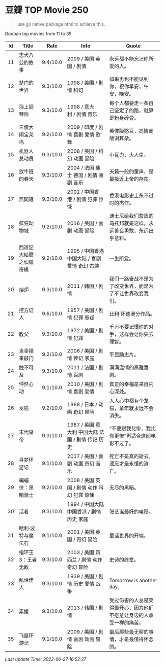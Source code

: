 # 豆瓣 TOP Movie 250

> use go native package html to achieve this.

Douban top movies from 11 to 35.

| Id | Title | Rate | Info | Quote |
| --- | ----- | ---- | ---- | ----- |
| 11 | 忠犬八公的故事 | 9.4/10.0 | 2009 / 美国 英国 / 剧情 | 永远都不能忘记你所爱的人。 |
| 12 | 楚门的世界 | 9.3/10.0 | 1998 / 美国 / 剧情 科幻 | 如果再也不能见到你，祝你早安，午安，晚安。 |
| 13 | 海上钢琴师 | 9.3/10.0 | 1998 / 意大利 / 剧情 音乐 | 每个人都要走一条自己坚定了的路，就算是粉身碎骨。  |
| 14 | 三傻大闹宝莱坞 | 9.2/10.0 | 2009 / 印度 / 剧情 喜剧 爱情 歌舞 | 英俊版憨豆，高情商版谢耳朵。 |
| 15 | 机器人总动员 | 9.3/10.0 | 2008 / 美国 / 科幻 动画 冒险 | 小瓦力，大人生。 |
| 16 | 放牛班的春天 | 9.3/10.0 | 2004 / 法国 瑞士 德国 / 剧情 喜剧 音乐 | 天籁一般的童声，是最接近上帝的存在。  |
| 17 | 無間道 | 9.3/10.0 | 2002 / 中国香港 / 剧情 犯罪 惊悚 | 香港电影史上永不过时的杰作。 |
| 18 | 疯狂动物城 | 9.2/10.0 | 2016 / 美国 / 喜剧 动画 冒险 | 迪士尼给我们营造的乌托邦就是这样，永远善良勇敢，永远出乎意料。 |
| 19 | 西遊記大結局之仙履奇緣 | 9.2/10.0 | 1995 / 中国香港 中国大陆 / 喜剧 爱情 奇幻 古装 | 一生所爱。 |
| 20 | 熔炉 | 9.3/10.0 | 2011 / 韩国 / 剧情 | 我们一路奋战不是为了改变世界，而是为了不让世界改变我们。 |
| 21 | 控方证人 | 9.6/10.0 | 1957 / 美国 / 剧情 犯罪 悬疑 | 比利·怀德满分作品。 |
| 22 | 教父 | 9.3/10.0 | 1972 / 美国 / 剧情 犯罪 | 千万不要记恨你的对手，这样会让你失去理智。 |
| 23 | 当幸福来敲门 | 9.2/10.0 | 2006 / 美国 / 剧情 传记 家庭 | 平民励志片。  |
| 24 | 触不可及 | 9.3/10.0 | 2011 / 法国 / 剧情 喜剧 | 满满温情的高雅喜剧。 |
| 25 | 怦然心动 | 9.1/10.0 | 2010 / 美国 / 剧情 喜剧 爱情 | 真正的幸福是来自内心深处。 |
| 26 | 龙猫 | 9.2/10.0 | 1988 / 日本 / 动画 奇幻 冒险 | 人人心中都有个龙猫，童年就永远不会消失。 |
| 27 | 末代皇帝 | 9.3/10.0 | 1987 / 英国 意大利 中国大陆 法国 / 剧情 传记 历史 | “不要跟我比惨，我比你更惨”再适合这部电影不过了。 |
| 28 | 寻梦环游记 | 9.1/10.0 | 2017 / 美国 / 喜剧 动画 奇幻 音乐 | 死亡不是真的逝去，遗忘才是永恒的消亡。 |
| 29 | 蝙蝠侠：黑暗骑士 | 9.2/10.0 | 2008 / 美国 英国 / 剧情 动作 科幻 犯罪 惊悚 | 无尽的黑暗。 |
| 30 | 活着 | 9.3/10.0 | 1994 / 中国大陆 中国香港 / 剧情 历史 家庭 | 张艺谋最好的电影。 |
| 31 | 哈利·波特与魔法石 | 9.1/10.0 | 2001 / 美国 英国 / 奇幻 冒险 | 童话世界的开端。 |
| 32 | 指环王3：王者无敌 | 9.3/10.0 | 2003 / 美国 新西兰 / 剧情 动作 奇幻 冒险 | 史诗的终章。 |
| 33 | 乱世佳人 | 9.3/10.0 | 1939 / 美国 / 剧情 历史 爱情 战争 | Tomorrow is another day. |
| 34 | 素媛 | 9.3/10.0 | 2013 / 韩国 / 剧情 | 受过伤害的人总是笑得最开心，因为他们不愿意让身边的人承受一样的痛苦。 |
| 35 | 飞屋环游记 | 9.1/10.0 | 2009 / 美国 / 剧情 喜剧 动画 冒险 | 最后那些最无聊的事情，才是最值得怀念的。  |

*Last update Time: 2022-06-27 16:52:27*